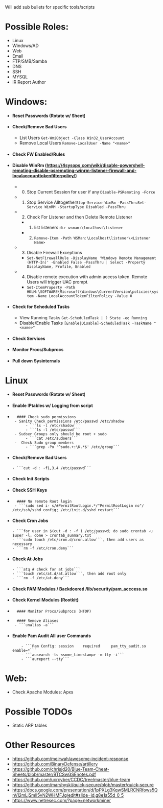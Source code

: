 Will add sub bullets for specific tools/scripts

# Possible Roles:
-	Linux
-	Windows/AD
-	Web
-	Email
-	FTP/SMB/Samba
-	DNS
-	SSH
-	MYSQL
- IR Report Author 

# Windows:
-	#### Reset Passwords (Rotate w/ Sheet)
-	#### Check/Remove Bad Users
	- List Users ```Get-WmiObject -Class Win32_UserAccount```
	- Remove Local Users ```Remove-LocalUser -Name "<name>"```
-	#### Check FW Enabled/Rules
-	#### Disable WinRm (https://4sysops.com/wiki/disable-powershell-remoting-disable-psremoting-winrm-listener-firewall-and-localaccounttokenfilterpolicy/)
	- 0. Stop Current Session for user if any ```Disable-PSRemoting -Force```
	- 1. Stop Service Alltogether```Stop-Service WinRm -PassThruSet-Service WinRM -StartupType Disabled -PassThru```
	- 2. Check For Listener and then Delete Remote Listener
		- 1. list listeners ```dir wsman:\localhost\listener```
		- 2. ```Remove-Item -Path WSMan:\Localhost\listener\<Listener Name>```
	- 3. Disable Firewall Exceptions
		- ```Set-NetFirewallRule -DisplayName 'Windows Remote Management (HTTP-In)' -Enabled False -PassThru | Select -Property DisplayName, Profile, Enabled```
	- 4. Disable remote execution with admin access token. Remote Users will trigger UAC prompt.
		- ```Set-ItemProperty -Path HKLM:\SOFTWARE\Microsoft\Windows\CurrentVersion\policies\system -Name LocalAccountTokenFilterPolicy -Value 0```
-	#### Check for Scheduled Tasks
	- View Running Tasks ```Get-ScheduledTask | ? State -eq Running```
	- Disable/Enable Tasks ```[Enable|Disable]-ScheduledTask -TaskName "<name>"```
-	#### Check Services
-	#### Monitor Procs/Subprocs
-	#### Pull down Sysinternals

# Linux
-	#### Reset Passwords (Rotate w/ Sheet)
-	#### Enable IPtables w/ Logging from script
-       #### Check sudo permissions
       - Sanity Check permissions /etc/passwd /etc/shadow
        	- ```ls -l /etc/shadow```
        	- ```ls -l /etc/passwd```
       - Sudoer Groups only should be root + sudo
            - ```cat /etc/sudoers```
       -  Check Sudo group members
         	- ```grep -Po '^sudo.+:\K.*$' /etc/group```
-	#### Check/Remove Bad Users
        - ```cut -d : -f1,3,4 /etc/passwd```
-	#### Check Init Scripts
-	#### Check SSH Keys
-       #### No remote Root login
       - ```sudo sed i- s/#PermitRootLogin.*/"PermitRootLogin no"/ /etc/ssh/sshd_config; /etc/init.d/sshd restart```
-	#### Check Cron Jobs
        - ```for user in $(cut -d : -f 1 /etc/passwd; do sudo crontab -u $user -l; done > crontab_summary.txt```
	    - ```sudo touch /etc/cron.d/cron.allow```, then add users as necessary
	    - ```rm -f /etc/cron.deny```
- 	#### Check At Jobs
        - ```atq # check for at jobs```
        - ```touch /etc/at.d/at.allow```, then add root only
        - ```rm -f /etc/at.deny```
		
-	#### Check PAM Modules / Backdoored /lib/security/pam_acccess.so
-	#### Check Kernel Modules (Rootkit)
-       #### Monitor Procs/Subprocs (HTOP)
-       #### Remove Aliases 
       - ```unalias -a```
-	#### Enable Pam Audit All user Commands
     		- ```Pam Config: session    required     pam_tty_audit.so enable=*```
      	 	- ```ausearch -ts <some_timestamp> -m tty -i```
        	- ```aureport --tty```

# Web:
-	Check Apache Modules: Apxs

# Possible TODOs
-	Static ARP tables	

# Other Resources

- https://github.com/meirwah/awesome-incident-response
- https://github.com/BinaryDefense/artillery
- https://github.com/chrisjd20/Blue-Team-Cheat-Sheets/blob/master/BTCSwGSEnotes.pdf
- https://github.com/ucrcyber/CCDC/tree/master/blue-team
- https://github.com/marshyski/quick-secure/blob/master/quick-secure
- https://docs.google.com/presentation/d/1pPXLg3KqwSMLRCNRfows5QnVI2mLjSmll5vN2WHMFJg/edit#slide=id.g8e1a55d_0_5
- https://www.netresec.com/?page=networkminer
